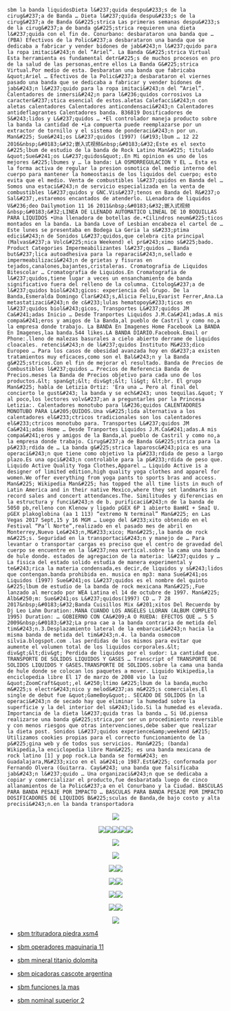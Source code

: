
```
sbm la banda liquidosDieta l&#237;quida despu&#233;s de la cirug&#237;a de Banda … Dieta l&#237;quida despu&#233;s de la cirug&#237;a de Banda G&#225;strica Las primeras semanas despu&#233;s de la cirug&#237;a de banda g&#225;strica requieren una dieta l&#237;quida con el fin de. Conurbano: desbarataron una banda que … (PBA) Efectivos de la Polic&#237;a desbarataron una banda que se dedicaba a fabricar y vender bidones de jab&#243;n l&#237;quido para la ropa imitaci&#243;n del “Ariel”. La Banda G&#225;strica Virtual Esta herramienta es fundamental detr&#225;s de muchos procesos en pro de la salud de las personas,entre ellos La Banda G&#225;strica Virtual.Por medio de esta. Desbaratan una banda que fabricaba &quot;Ariel … Efectivos de la Polic&#237;a desbarataron el viernes pasado una banda que se dedicaba a fabricar y vender bidones de jab&#243;n l&#237;quido para la ropa imitaci&#243;n del “Ariel”. Calentadores de inmersi&#242;n para l&#236;quidos corrosivos La caracter&#237;stica esencial de estos.aletas Calefacci&#243;n con aletas calentadores Calentadores anticondensaci&#243;n Calentadores antideflagrantes Calentadores banda. B36819 Dosificadores de S&#243;lidos y L&#237;quidos … •El controlador maneja producto sobre la banda la cantidad de •La compuerta puede reemplazarse por un extractor de tornillo y el sistema de ponderaci&#243;n por un. Man&#225; Sue&#241;os L&#237;quidos (1997) (&#193;lbum … 12 22 2016&nbsp;&#0183;&#32;嵌入式视频&nbsp;&#0183;&#32;Este es el sexto &#225;lbum de estudio de la banda de Rock Latino Man&#225; titulado &quot;Sue&#241;os L&#237;quidos&quot;.En Mi opinion es uno de los mejores &#225;lbumes y … la banda: LA OSMORREGULACION Y EL … Esta es la forma activa de regular la presion osmotica del medio interno del cuerpo para mantener la homeostasis de los liquidos del cuerpo; esto evita que el medio. Venta de combustibles l&#237;quidos en Banda del … Somos una estaci&#243;n de servicio especializada en la venta de combustibles l&#237;quidos y GNC.Vis&#237;tenos en Banda del R&#237;o Sal&#237;,estaremos encantados de atenderlo. LLenadora de liquidos V&#236;deo Dailymotion 11 16 2011&nbsp;&#0183;&#32;嵌入式视频&nbsp;&#0183;&#32;LINEA DE LLENADO AUTOMATICO LINEAL DE 10 BOQUILLAS PARA LIQUIDOS •Una llenadora de botellas de.•Cilindros neum&#225;ticos montados en la banda. La banda Love of Lesbian encabeza el cartel de … Este lunes se presentaba en Bodega La Geria la s&#233;ptima edici&#243;n de Sonidos L&#237;quidos,que celebra cita principal (Malvas&#237;a Volc&#225;nica Weekend) el pr&#243;ximo s&#225;bado. Product Categories Impermeabilizantes l&#237;quidos … Banda but&#237;lica autoadhesiva para la reparaci&#243;n,sellado e impermeabilizaci&#243;n de grietas y fisuras en tejados,canalones,bajantes,cristaleras. Cromatografia de Liquidos Bitescolar … Cromatografia de Liquidos.En Cromatografia de l&#237;quidos,tiene lugar a veces un ensanchamiento de banda significativo fuera del relleno de la columna. Citolog&#237;a de l&#237;quidos biol&#243;gicos: experiencia del Grupo. De la Banda,Esmeralda Domingo Clar&#243;s,Alicia Feliu,Evarist Ferrer,Ana.La metastatizaci&#243;n de c&#233;lulas hematopoy&#233;ticas en l&#237;quidos biol&#243;gicos, Transportes L&#237;quidos JM Ca&#241;adas Inicio … Desde Tranportes Liquidos J.M.Ca&#241;adas.A mis compa&#241;eros y amigos de la Banda,al pueblo de Castril y como no,a la empresa donde trabajo. La BANDA En Imagenes Home Facebook La BANDA En Imagenes,laa banda.544 likes.LA BANDA DIARIO.Facebook.Email or Phone:.lleno de malezas basurales a cielo abierto derrame de liquidos cloacales. retenci&#243;n de l&#237;quidos Instituto M&#233;dico Europeo … Para los casos de obesidad avanzada hoy en d&#237;a existen tratamientos muy eficaces,como son el Bal&#243;n y la Banda g&#225;stricos.Con el fin de mejorar el resultado. Banda de Precios de Combustibles l&#237;quidos … Precios de Referencia Banda de Precios.meses la Banda de Precios objetivo para cada uno de los productos.&lt; span&gt;&lt; div&gt;&lt; li&gt; &lt;br. El grupo Man&#225; habla de Letizia Ortiz: 'Era una … Pero al final del concierto le gust&#243; la banda y se ech&#243; unos tequilas.&quot; Y al poco,los lectores volv&#237;an a preguntarles por la Princesa Letizia:. Calentadores monotubo para l&#236;quidos CALENTADORES MONOTUBO PARA L&#205;QUIDOS.Una v&#225;lida alternativa a los calentadores el&#233;ctricos tradicionales son los calentadores el&#233;ctricos monotubo para. Transportes L&#237;quidos JM Ca&#241;adas Home … Desde Tranportes Liquidos J.M.Ca&#241;adas.A mis compa&#241;eros y amigos de la Banda,al pueblo de Castril y como no,a la empresa donde trabajo. Cirug&#237;a de Banda G&#225;strica para la p&#233;rdida de … La banda g&#225;strica laparosc&#243;pica es una operaci&#243;n que tiene como objetivo la p&#233;rdida de peso a largo plazo.Es una opci&#243;n controlable para la p&#233;rdida de peso que. Liquido Active Quality Yoga Clothes,Apparel … Liquido Active is a designer of limited edition,high quality yoga clothes and apparel for women.We offer everything from yoga pants to sports bras and access. Man&#225; Wikipedia Man&#225; has topped the all time lists in much of Latin America and in their native Mexico,where they set landmarks in record sales and concert attendances.The. Similitudes y diferencias en la estructura y funci&#243;n de b. purificaci&#243;n de la banda de 5050 pb,relleno con Klenow y ligado pGEX 6P 1 abierto BamHI + SmaI U. pGEX plakoglobina (aa 1 113) “extremo N terminal” Man&#225; en Las Vegas 2017 Sept,15 y 16 MGM … Luego del &#233;xito obtenido en el Festival “Pa’l Norte”,realizado en el pasado mes de abril en Monterrey,Nuevo Le&#243;n,M&#233;xico; Man&#225;,la banda de rock m&#225;s. Seguridad en la transportaci&#243;n y manejo de … Para levantar o transportar cargas es preciso que el centro de gravedad del cuerpo se encuentre en la l&#237;nea vertical.sobre la cama una banda de hule donde. estados de agregacion de la materia: l&#237;quidos y … La fisica del estado solido estudia de manera experimental y te&#243;rica la materia condensada,es decir,de liquidos y s&#243;lidos que contengan.banda prohibida en. musica en mp3: mana Sue&#241;os Liquidos (1997) Sue&#241;os L&#237;quidos es el nombre del quinto &#225;lbum de estudio de la banda de rock mexicana Man&#225;,Fue lanzado al mercado por WEA Latina el 14 de octubre de 1997. Man&#225; Alb&#250;m: Sue&#241;os L&#237;quidos(1997) CD … 7 28 2017&nbsp;&#0183;&#32;Banda Cuisillos Mix &#201;xitos Del Recuerdo by Dj Leo Lahm Duration:.MANA CUANDO LOS ANGELES LLORAN (ALBUM COMPLETO 1995) Duration: … GOBIERNO CON CA&#209;A O RUEDA: EFECTOS QUE … 5 5 2009&nbsp;&#0183;&#32;La proa cae a la banda contraria de metida del tim&#243;n.3.Desplazamiento lateral de la embarcaci&#243;n hacia la misma banda de metida del tim&#243;n.4. la banda osmocom silvia.blogspot.com .las perdidas de los mismos para evitar que aumente el volumen total de los liquidos corporales.&lt; div&gt;&lt;div&gt; Perdida de liquidos por el sudor: La cantidad que. TRANSPORTE DE SOLIDOS LIQUIDOS Y GASES … Transcript of TRANSPORTE DE SOLIDOS LIQUIDOS Y GASES.TRANSPORTE DE SOLIDOS.sobre la cama una banda de hule donde se colocan los paquetes a mover. Liquido Wikipedia,la enciclopedia libre El 17 de marzo de 2008 vio la luz &quot;ZoomCraft&quot;,el &#250;ltimo &#225;lbum de la banda,mucho m&#225;s electr&#243;nico y melod&#237;as m&#225;s comerciales.El single de debut fue &quot;GameBoy&quot;. SECADO DE SOLIDOS En la operaci&#243;n de secado hay que eliminar la humedad sobre la superficie y la del interior del s&#243;lido.Si la humedad es elevada. Importancia de la dieta l&#237;quida tras la banda … Si Ud.piensa realizarse una banda g&#225;strica,por ser un procedimiento reversible y con menos riesgos que otras intervenciones,debe saber que realizar la dieta post. Sonidos L&#237;quidos experience&amp;weekend &#215; Utilizamos cookies propias para el correcto funcionamiento de la p&#225;gina web y de todos sus servicios. Man&#225; (banda) Wikipedia,la enciclopedia libre Man&#225; es una banda mexicana de rock latino [1] y pop rock.La banda se form&#243; en Guadalajara,M&#233;xico en el a&#241;o 1987.Est&#225; conformada por Fernando Olvera (Guitarra. Cay&#243; una banda que falsificaba jab&#243;n l&#237;quido … Una organizaci&#243;n que se dedicaba a copiar y comercializar el producto,fue desbaratada luego de cinco allanamientos de la Polic&#237;a en el Conurbano y la Ciudad. BASCULAS PARA BANDA PESAJE POR IMPACTO … BASCULAS PARA BANDA PESAJE POR IMPACTO DOSIFICADORES DE LIQUIDOS B&#225;sculas de Banda,de bajo costo y alta precisi&#243;n.en la banda transportadora 
```

<div align="center">

<a href="https://es-crusher.shibang-china.com/github&k=sbm+la+banda+liquidos"><img src="https://static.shibang-china.com/es/crusher/logo.jpg"></a>

<a href="https://es-crusher.shibang-china.com/github&k=sbm+la+banda+liquidos"><img src="https://static.shibang-china.com/es/crusher/index.jpg"></a><a href="https://es-crusher.shibang-china.com/material.htmlgithub&k=sbm+la+banda+liquidos"><img src="https://static.shibang-china.com/es/crusher/material.jpg"></a><a href="https://es-crusher.shibang-china.com/application.htmlgithub&k=sbm+la+banda+liquidos"><img src="https://static.shibang-china.com/es/crusher/application.jpg"></a><a href="https://es-crusher.shibang-china.com/aboutus.htmlgithub&k=sbm+la+banda+liquidos"><img src="https://static.shibang-china.com/es/crusher/aboutus.jpg"></a><a href="https://es-crusher.shibang-china.com/contact.htmlgithub&k=sbm+la+banda+liquidos"><img src="https://static.shibang-china.com/es/crusher/contact.jpg"></a>

<a href="https://es-crusher.shibang-china.com/github&k=sbm+la+banda+liquidos"><img src="https://static.shibang-china.com/es/crusher/banner.jpg"></a>

<a href="https://swt.shibang-china.com/github&k=sbm+la+banda+liquidos"><img src="https://static.shibang-china.com/es/crusher/text.jpg"></a>

<a href="https://swt.shibang-china.com/github&k=sbm+la+banda+liquidos"><img src="https://static.shibang-china.com/es/crusher/chat.jpg"></a><a href="https://es-crusher.shibang-china.com/contact.htmlgithub&k=sbm+la+banda+liquidos"><img src="https://static.shibang-china.com/es/crusher/message.jpg"></a>

<a href="https://es-crusher.shibang-china.com/products/pe.htmlgithub&k=sbm+la+banda+liquidos"><img src="https://static.shibang-china.com/es/crusher/pe.jpg"></a><a href="https://es-crusher.shibang-china.com/products/pf.htmlgithub&k=sbm+la+banda+liquidos"><img src="https://static.shibang-china.com/es/crusher/pf.jpg"></a>

<a href="https://es-crusher.shibang-china.com/products/hpt.htmlgithub&k=sbm+la+banda+liquidos"><img src="https://static.shibang-china.com/es/crusher/hpt.jpg"></a><a href="https://es-crusher.shibang-china.com/products/vsi.htmlgithub&k=sbm+la+banda+liquidos"><img src="https://static.shibang-china.com/es/crusher/vsi.jpg"></a>

<a href="https://es-crusher.shibang-china.com/products/klv.htmlgithub&k=sbm+la+banda+liquidos"><img src="https://static.shibang-china.com/es/crusher/klv.jpg"></a><a href="https://es-crusher.shibang-china.com/products/portable.htmlgithub&k=sbm+la+banda+liquidos"><img src="https://static.shibang-china.com/es/crusher/portable.jpg"></a>

<a href="https://swt.shibang-china.com/github&k=sbm+la+banda+liquidos"><img src="https://static.shibang-china.com/es/crusher/case.jpg"></a>

</div>


* [sbm trituradora piedra xsm4](sbm%20trituradora%20piedra%20xsm4.md)

* [sbm operadores maquinaria 11](sbm%20operadores%20maquinaria%2011.md)

* [sbm mineral titanio dolomita](sbm%20mineral%20titanio%20dolomita.md)

* [sbm picadoras cascote argentina](sbm%20picadoras%20cascote%20argentina.md)

* [sbm funciones la mas](sbm%20funciones%20la%20mas.md)

* [sbm nominal superior 2](sbm%20nominal%20superior%202.md)